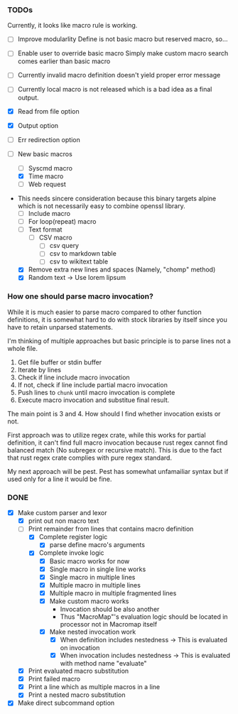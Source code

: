 ### TODOs

Currently, it looks like macro rule is working.

* [ ] Improve modularlity
Define is not basic macro but reserved macro, so...

* [ ] Enable user to override basic macro 
Simply make custom macro search comes earlier than basic macro
* [ ] Currently invalid macro definition doesn't yield proper error message
* [ ] Currently local macro is not released which is a bad idea as a final output.

* [x] Read from file option
* [x] Output option
* [ ] Err redirection option

* [ ] New basic macros
  * [ ] Syscmd macro
  * [x] Time macro
  * [ ] Web request
- This needs sincere consideration because this binary targets alpine which is not necessarily easy to combine openssl library.
  * [ ] Include macro
  * [ ] For loop(repeat) macro
  * [ ] Text format
    * [ ] CSV macro
      * [ ] csv query
      * [ ] csv to markdown table
      * [ ] csv to wikitext table
  * [x] Remove extra new lines and spaces (Namely, "chomp" method)
  * [x] Random text -> Use lorem lipsum

### How one should parse macro invocation?

While it is much easier to parse macro compared to other function definitions,
it is somewhat hard to do with stock libraries by itself since you have to
retain unparsed statements.

I'm thinking of multiple approaches but basic principle is to parse lines not a
whole file.

1. Get file buffer or stdin buffer
2. Iterate by lines
3. Check if line include macro invocation
4. If not, check if line include partial macro invocation
5. Push lines to `chunk` until macro invocation is complete
6. Execute macro invocation and substitue final result.

The main point is 3 and 4. How should I find whether invocation exists or not.

First approach was to utilize regex crate, while this works for partial
definition, it can't find full macro invocation because rust regex cannot find
balanced match (No subregex or recursive match). This is due to the fact that rust 
regex crate complies with pure regex standard.

My next approach will be pest. Pest has somewhat unfamailiar syntax but if used only for a line it would be fine.

### DONE

* [x] Make custom parser and lexor
  * [x] print out non macro text
  * [ ] Print remainder from lines that contains macro definition
    * [x] Complete register logic
	  * [x] parse define macro's arguments
	* [x] Complete invoke logic
	  * [x] Basic macro works for now
	  * [x] Single macro in single line works
	  * [x] Single macro in multiple lines
	  * [x] Multiple macro in multiple lines
	  * [x] Multiple macro in multiple fragmented lines
	  * [x] Make custom macro works
	    - Invocation should be also another 
		- Thus "MacroMap"'s evaluation logic should be located in processor not in Macromap itself
	  * [x] Make nested invocation work
	    * [x] When definition includes nestedness -> This is evaluated on invocation
		* [x] When invocation includes nestedness -> This is evaluated with method name "evaluate"
  * [x] Print evaluated macro substitution
  * [x] Print failed macro  
  * [x] Print a line which as multiple macros in a line
  * [x] Print a nested macro substitution

* [x] Make direct subcommand option
